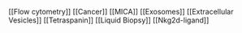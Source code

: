 [[Flow cytometry]]
[[Cancer]]
[[MICA]]
[[Exosomes]]
[[Extracellular Vesicles]]
[[Tetraspanin]]
[[Liquid Biopsy]]
[[Nkg2d-ligand]]
